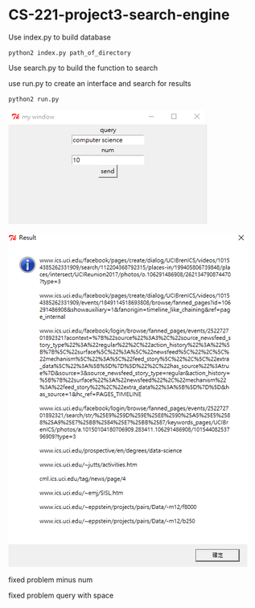 # CS-221-project3-search-engine

Use index.py to build database
```
python2 index.py path_of_directory
```
Use search.py to build the function to search


use run.py to create an interface and search for results

```
python2 run.py
```

![alt text](https://raw.githubusercontent.com/kalmanlukelin/CS-221-project3-search-engine/master/Image.PNG?token=APRQJWp7ZsB7W0gS-eyMiaOrFwsnUqjWks5cfJspwA%3D%3D)

![alt text](https://raw.githubusercontent.com/kalmanlukelin/CS-221-project3-search-engine/master/image2.PNG?token=APRQJR74W23u84wFYgBYgwNRQN_3zar7ks5cfJo8wA%3D%3D)

fixed problem  minus num


fixed problem query with space
